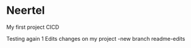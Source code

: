 # Neertel
My first project CICD

Testing again 1
Edits changes on my project -new branch readme-edits
